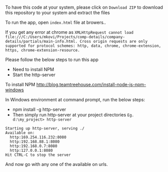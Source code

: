 To have this code at your system,
please click on `Download ZIP` to download this repository to your system and extract the files 

To run the app, open `index.html` file at browers..

If you get any error at chrome as
`XMLHttpRequest cannot load file:///C:/Users/mkovi/Projects/comp-details/company-details/partials/main-info.html. Cross origin requests are only supported for protocol schemes: http, data, chrome, chrome-extension, https, chrome-extension-resource.`

Please follow the below steps to run this app

- Need to install NPM
- Start the http-server

To install NPM
http://blog.teamtreehouse.com/install-node-js-npm-windows

In Windows environment at command prompt, run the below steps:
 - npm install -g http-server
 - Then simply run http-server at your project directories `Eg. d:\my_project> http-server`

```
Starting up http-server, serving ./
Available on:
  http:169.254.116.232:8080
  http:192.168.88.1:8080
  http:192.168.0.7:8080
  http:127.0.0.1:8080
Hit CTRL-C to stop the server
```

And now go with any one of the available on urls.

